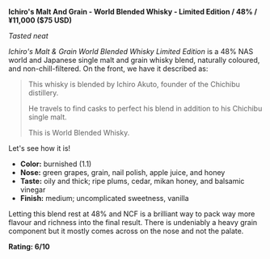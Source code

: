 **Ichiro's Malt And Grain - World Blended Whisky - Limited Edition / 48% / ¥11,000 ($75 USD)**

*Tasted neat*

*Ichiro's Malt & Grain World Blended Whisky Limited Edition* is a 48% NAS world and Japanese single malt and grain whisky blend, naturally coloured, and non-chill-filtered.  On the front, we have it described as:

> This whisky is blended by Ichiro Akuto, founder of the Chichibu distillery.
> 
> He travels to find casks to perfect his blend in addition to his Chichibu single malt.
> 
> This is World Blended Whisky.

Let's see how it is!

* **Color:** burnished (1.1)
* **Nose:** green grapes, grain, nail polish, apple juice, and honey
* **Taste:** oily and thick; ripe plums, cedar, mikan honey, and balsamic vinegar 
* **Finish:** medium; uncomplicated sweetness, vanilla

Letting this blend rest at 48% and NCF is a brilliant way to pack way more flavour and richness into the final result.  There is undeniably a heavy grain component but it mostly comes across on the nose and not the palate.

**Rating: 6/10**

